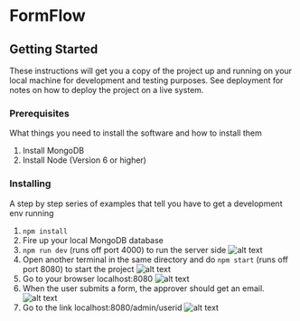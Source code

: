 
# FormFlow

## Getting Started

These instructions will get you a copy of the project up and running on your local machine for development and testing purposes. See deployment for notes on how to deploy the project on a live system.

### Prerequisites

What things you need to install the software and how to install them

1. Install MongoDB
2. Install Node (Version 6 or higher)

### Installing

A step by step series of examples that tell you have to get a development env running

1. `npm install`
2. Fire up your local MongoDB database
3. `npm run dev` (runs off port 4000) to run the server side
![alt text](https://user-images.githubusercontent.com/9812037/28529158-d7234978-705d-11e7-955a-582acd48f72a.png)
4. Open another terminal in the same directory and do `npm start` (runs off port 8080) to start the project
![alt text](https://user-images.githubusercontent.com/9812037/28529163-d91bc4e4-705d-11e7-903d-61d86f737d04.png)
5. Go to your browser localhost:8080
![alt text](https://user-images.githubusercontent.com/9812037/28582146-5ee28be2-7132-11e7-9f05-f2a0f546476d.png)
6. When the user submits a form, the approver should get an email.
![alt text](https://user-images.githubusercontent.com/9812037/28530740-cb0e23f6-7062-11e7-81e4-dd36f2730e1f.png)
7. Go to the link localhost:8080/admin/userid
![alt text](https://user-images.githubusercontent.com/9812037/28530849-13b0541c-7063-11e7-874c-25a68594b435.png)
